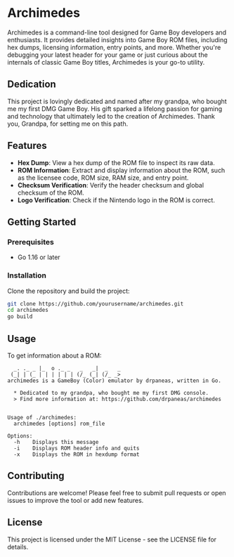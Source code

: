 # Archimedes

Archimedes is a command-line tool designed for Game Boy developers and enthusiasts. It provides detailed insights into Game Boy ROM files, including hex dumps, licensing information, entry points, and more. Whether you're debugging your latest header for your game or just curious about the internals of classic Game Boy titles, Archimedes is your go-to utility.

## Dedication

This project is lovingly dedicated and named after my grandpa, who bought me my first DMG Game Boy. His gift sparked a lifelong passion for gaming and technology that ultimately led to the creation of Archimedes. Thank you, Grandpa, for setting me on this path.

## Features

- **Hex Dump**: View a hex dump of the ROM file to inspect its raw data.
- **ROM Information**: Extract and display information about the ROM, such as the licensee code, ROM size, RAM size, and entry point.
- **Checksum Verification**: Verify the header checksum and global checksum of the ROM.
- **Logo Verification**: Check if the Nintendo logo in the ROM is correct.

## Getting Started

### Prerequisites

- Go 1.16 or later

### Installation

Clone the repository and build the project:

```sh
git clone https://github.com/yourusername/archimedes.git
cd archimedes
go build
```

## Usage

To get information about a ROM:

```shell
  _. ._ _ |_  o ._ _   _   _|  _   _ 
 (_| | (_ | | | | | | (/_ (_| (/_ _> 
archimedes is a GameBoy (Color) emulator by drpaneas, written in Go.

  * Dedicated to my grandpa, who bought me my first DMG console.
  > Find more information at: https://github.com/drpaneas/archimedes


Usage of ./archimedes:
  archimedes [options] rom_file

Options:
  -h    Displays this message
  -i    Displays ROM header info and quits
  -x    Displays the ROM in hexdump format
```

## Contributing

Contributions are welcome! Please feel free to submit pull requests or open issues to improve the tool or add new features.

## License
This project is licensed under the MIT License - see the LICENSE file for details.